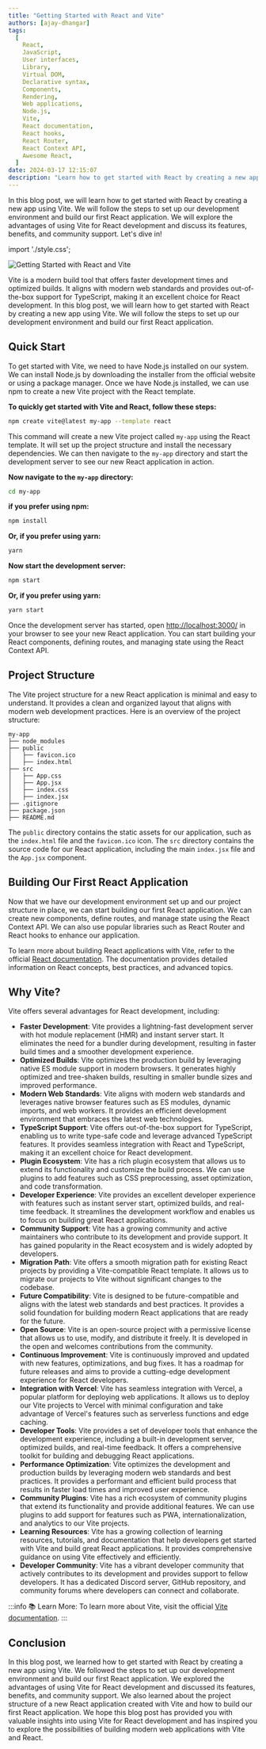 ```yaml
---
title: "Getting Started with React and Vite"
authors: [ajay-dhangar]
tags:
  [
    React,
    JavaScript,
    User interfaces,
    Library,
    Virtual DOM,
    Declarative syntax,
    Components,
    Rendering,
    Web applications,
    Node.js,
    Vite,
    React documentation,
    React hooks,
    React Router,
    React Context API,
    Awesome React,
  ]
date: 2024-03-17 12:15:07
description: "Learn how to get started with React by creating a new app using Vite. Follow the steps to set up your development environment and build your first React application."
---
```


In this blog post, we will learn how to get started with React by creating a new app using Vite. We will follow the steps to set up our development environment and build our first React application. We will explore the advantages of using Vite for React development and discuss its features, benefits, and community support. Let's dive in!

<!-- truncate -->

import './style.css';

![Getting Started with React and Vite](./react-and-vite.jpg)

Vite is a modern build tool that offers faster development times and optimized builds. It aligns with modern web standards and provides out-of-the-box support for TypeScript, making it an excellent choice for React development. In this blog post, we will learn how to get started with React by creating a new app using Vite. We will follow the steps to set up our development environment and build our first React application.

## Quick Start

To get started with Vite, we need to have Node.js installed on our system. We can install Node.js by downloading the installer from the official website or using a package manager. Once we have Node.js installed, we can use npm to create a new Vite project with the React template.

**To quickly get started with Vite and React, follow these steps:**

```bash
npm create vite@latest my-app --template react
```

This command will create a new Vite project called `my-app` using the React template. It will set up the project structure and install the necessary dependencies. We can then navigate to the `my-app` directory and start the development server to see our new React application in action.

**Now navigate to the `my-app` directory:**

```bash
cd my-app
```

**if you prefer using npm:**

```bash
npm install
```

**Or, if you prefer using yarn:**

```bash
yarn
```

**Now start the development server:**

```bash
npm start
```

**Or, if you prefer using yarn:**

```bash
yarn start
```

Once the development server has started, open [http://localhost:3000/](http://localhost:3000/) in your browser to see your new React application. You can start building your React components, defining routes, and managing state using the React Context API.

## Project Structure

The Vite project structure for a new React application is minimal and easy to understand. It provides a clean and organized layout that aligns with modern web development practices. Here is an overview of the project structure:

```plaintext
my-app
├── node_modules
├── public
│   ├── favicon.ico
│   ├── index.html
├── src
│   ├── App.css
│   ├── App.jsx
│   ├── index.css
│   ├── index.jsx
├── .gitignore
├── package.json
├── README.md
```

The `public` directory contains the static assets for our application, such as the `index.html` file and the `favicon.ico` icon. The `src` directory contains the source code for our React application, including the main `index.jsx` file and the `App.jsx` component.

## Building Our First React Application

Now that we have our development environment set up and our project structure in place, we can start building our first React application. We can create new components, define routes, and manage state using the React Context API. We can also use popular libraries such as React Router and React hooks to enhance our application.

To learn more about building React applications with Vite, refer to the official [React documentation](https://reactjs.org/docs/getting-started.html). The documentation provides detailed information on React concepts, best practices, and advanced topics.

## Why Vite?

Vite offers several advantages for React development, including:

- **Faster Development**: Vite provides a lightning-fast development server with hot module replacement (HMR) and instant server start. It eliminates the need for a bundler during development, resulting in faster build times and a smoother development experience.
- **Optimized Builds**: Vite optimizes the production build by leveraging native ES module support in modern browsers. It generates highly optimized and tree-shaken builds, resulting in smaller bundle sizes and improved performance.
- **Modern Web Standards**: Vite aligns with modern web standards and leverages native browser features such as ES modules, dynamic imports, and web workers. It provides an efficient development environment that embraces the latest web technologies.
- **TypeScript Support**: Vite offers out-of-the-box support for TypeScript, enabling us to write type-safe code and leverage advanced TypeScript features. It provides seamless integration with React and TypeScript, making it an excellent choice for React development.
- **Plugin Ecosystem**: Vite has a rich plugin ecosystem that allows us to extend its functionality and customize the build process. We can use plugins to add features such as CSS preprocessing, asset optimization, and code transformation.
- **Developer Experience**: Vite provides an excellent developer experience with features such as instant server start, optimized builds, and real-time feedback. It streamlines the development workflow and enables us to focus on building great React applications.
- **Community Support**: Vite has a growing community and active maintainers who contribute to its development and provide support. It has gained popularity in the React ecosystem and is widely adopted by developers.
- **Migration Path**: Vite offers a smooth migration path for existing React projects by providing a Vite-compatible React template. It allows us to migrate our projects to Vite without significant changes to the codebase.
- **Future Compatibility**: Vite is designed to be future-compatible and aligns with the latest web standards and best practices. It provides a solid foundation for building modern React applications that are ready for the future.
- **Open Source**: Vite is an open-source project with a permissive license that allows us to use, modify, and distribute it freely. It is developed in the open and welcomes contributions from the community.
- **Continuous Improvement**: Vite is continuously improved and updated with new features, optimizations, and bug fixes. It has a roadmap for future releases and aims to provide a cutting-edge development experience for React developers.
- **Integration with Vercel**: Vite has seamless integration with Vercel, a popular platform for deploying web applications. It allows us to deploy our Vite projects to Vercel with minimal configuration and take advantage of Vercel's features such as serverless functions and edge caching.
- **Developer Tools**: Vite provides a set of developer tools that enhance the development experience, including a built-in development server, optimized builds, and real-time feedback. It offers a comprehensive toolkit for building and debugging React applications.
- **Performance Optimization**: Vite optimizes the development and production builds by leveraging modern web standards and best practices. It provides a performant and efficient build process that results in faster load times and improved user experience.
- **Community Plugins**: Vite has a rich ecosystem of community plugins that extend its functionality and provide additional features. We can use plugins to add support for features such as PWA, internationalization, and analytics to our Vite projects.
- **Learning Resources**: Vite has a growing collection of learning resources, tutorials, and documentation that help developers get started with Vite and build great React applications. It provides comprehensive guidance on using Vite effectively and efficiently.
- **Developer Community**: Vite has a vibrant developer community that actively contributes to its development and provides support to fellow developers. It has a dedicated Discord server, GitHub repository, and community forums where developers can connect and collaborate.

:::info 📚 Learn More:
To learn more about Vite, visit the official [Vite documentation](https://vitejs.dev/).
:::

## Conclusion

In this blog post, we learned how to get started with React by creating a new app using Vite. We followed the steps to set up our development environment and build our first React application. We explored the advantages of using Vite for React development and discussed its features, benefits, and community support. We also learned about the project structure of a new React application created with Vite and how to build our first React application. We hope this blog post has provided you with valuable insights into using Vite for React development and has inspired you to explore the possibilities of building modern web applications with Vite and React.
